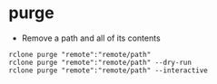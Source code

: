 # purge

- Remove a path and all of its contents

```shell
rclone purge "remote":"remote/path"
rclone purge "remote":"remote/path" --dry-run
rclone purge "remote":"remote/path" --interactive
```
